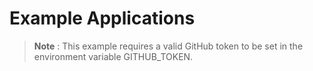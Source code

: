 # Example Applications

> __Note__ : This example requires a valid GitHub token to be set in the environment
> variable GITHUB_TOKEN.
